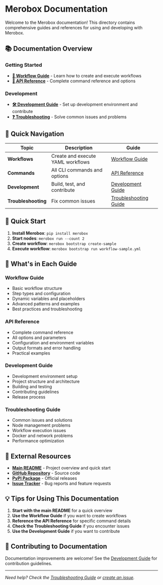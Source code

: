 # Merobox Documentation

Welcome to the Merobox documentation! This directory contains comprehensive guides and references for using and developing with Merobox.

## 📚 Documentation Overview

### Getting Started
- **[📖 Workflow Guide](WORKFLOW_GUIDE.md)** - Learn how to create and execute workflows
- **[🔧 API Reference](API_REFERENCE.md)** - Complete command reference and options

### Development
- **[🛠️ Development Guide](DEVELOPMENT.md)** - Set up development environment and contribute
- **[❓ Troubleshooting](TROUBLESHOOTING.md)** - Solve common issues and problems

## 🎯 Quick Navigation

| Topic | Description | Guide |
|-------|-------------|-------|
| **Workflows** | Create and execute YAML workflows | [Workflow Guide](WORKFLOW_GUIDE.md) |
| **Commands** | All CLI commands and options | [API Reference](API_REFERENCE.md) |
| **Development** | Build, test, and contribute | [Development Guide](DEVELOPMENT.md) |
| **Troubleshooting** | Fix common issues | [Troubleshooting Guide](TROUBLESHOOTING.md) |

## 🚀 Quick Start

1. **Install Merobox**: `pip install merobox`
2. **Start nodes**: `merobox run --count 2`
3. **Create workflow**: `merobox bootstrap create-sample`
4. **Execute workflow**: `merobox bootstrap run workflow-sample.yml`

## 📖 What's in Each Guide

### Workflow Guide
- Basic workflow structure
- Step types and configuration
- Dynamic variables and placeholders
- Advanced patterns and examples
- Best practices and troubleshooting

### API Reference
- Complete command reference
- All options and parameters
- Configuration and environment variables
- Output formats and error handling
- Practical examples

### Development Guide
- Development environment setup
- Project structure and architecture
- Building and testing
- Contributing guidelines
- Release process

### Troubleshooting Guide
- Common issues and solutions
- Node management problems
- Workflow execution issues
- Docker and network problems
- Performance optimization

## 🔗 External Resources

- **[Main README](../README.md)** - Project overview and quick start
- **[GitHub Repository](https://github.com/calimero-network/merobox)** - Source code
- **[PyPI Package](https://pypi.org/project/merobox/)** - Official releases
- **[Issue Tracker](https://github.com/calimero-network/merobox/issues)** - Bug reports and feature requests

## 💡 Tips for Using This Documentation

1. **Start with the main README** for a quick overview
2. **Use the Workflow Guide** if you want to create workflows
3. **Reference the API Reference** for specific command details
4. **Check the Troubleshooting Guide** if you encounter issues
5. **Use the Development Guide** if you want to contribute

## 📝 Contributing to Documentation

Documentation improvements are welcome! See the [Development Guide](DEVELOPMENT.md) for contribution guidelines.

---

*Need help? Check the [Troubleshooting Guide](TROUBLESHOOTING.md) or [create an issue](https://github.com/calimero-network/merobox/issues).*
